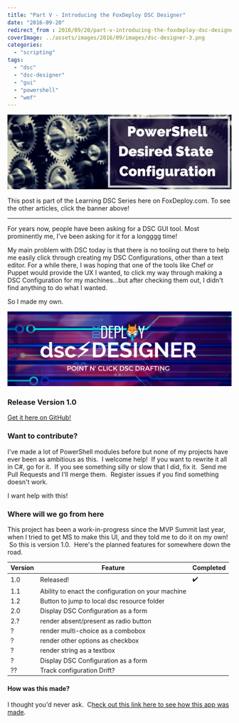 ```yaml
---
title: "Part V - Introducing the FoxDeploy DSC Designer"
date: "2016-09-20"
redirect_from : 2016/09/20/part-v-introducing-the-foxdeploy-dsc-designer
coverImage: ../assets/images/2016/09/images/dsc-designer-3.png
categories: 
  - "scripting"
tags: 
  - "dsc"
  - "dsc-designer"
  - "gui"
  - "powershell"
  - "wmf"
---
```


[![Learning DSC Series](../series/images/series_dscsidebar.webp)](/series/LearningDSC)

This post is part of the Learning DSC Series here on FoxDeploy.com. To see the other articles, click the banner above!

* * *

For years now, people have been asking for a DSC GUI tool. Most prominently me, I've been asking for it for a longggg time!

My main problem with DSC today is that there is no tooling out there to help me easily click through creating my DSC Configurations, other than a text editor. For a while there, I was hoping that one of the tools like Chef or Puppet would provide the UX I wanted, to click my way through making a DSC Configuration for my machines...but after checking them out, I didn't find anything to do what I wanted.

So I made my own.

![](../assets/images/2016/09/images/dsc-designer-3.png)

### Release Version 1.0

[Get it here on GitHub!](https://github.com/1RedOne/DSC-Designer) 

### Want to contribute?

I've made a lot of PowerShell modules before but none of my projects have ever been as ambitious as this.  I welcome help!  If you want to rewrite it all in C#, go for it.  If you see something silly or slow that I did, fix it.  Send me Pull Requests and I'll merge them.  Register issues if you find something doesn't work.

I want help with this!

### Where will we go from here

This project has been a work-in-progress since the MVP Summit last year, when I tried to get MS to make this UI, and they told me to do it on my own!  So this is version 1.0.  Here's the planned features for somewhere down the road.

| Version | Feature | Completed |
| --- | --- | --- |
| 1.0 | Released! | ✔️ |
| 1.1 | Ability to enact the configuration on your machine |  |
| 1.2 | Button to jump to local dsc resource folder |  |
| 2.0 | Display DSC Configuration as a form |  |
| 2.? | render absent/present as radio button |  |
| ? | render multi-choice as a combobox |  |
| ? | render other options as checkbox |  |
| ? | render string as a textbox |  |
| ? | Display DSC Configuration as a form |  |
| ?? | Track configuration Drift? |  |

#### How was this made?

I thought you'd never ask.  C[heck out this link here to see how this app was made](https://foxdeploy.com/2016/09/20/part-vi-in-depth-building-the-foxdeploy-dsc-designer/).
